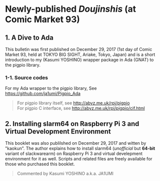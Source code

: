 # Newly-published _Doujinshis_ (at Comic Market 93)

## 1. **A** **D**ive to **A**da

This bulletin was first published on December 29, 2017 (1st day of Comic Market 93, held at TOKYO BIG SIGHT, Ariake, Tokyo, Japan) and is a short introduction to my (Kasumi YOSHINO) wrapper package in Ada (GNAT) to the pigpio library. 

### 1-1. Source codes

For my Ada wrapper to the pigpio library, See https://github.com/ja1umi/Pigpio_Ada 

> For pigpio library itself, see http://abyz.me.uk/rpi/pigpio  
For pigpio C interface, see http://abyz.me.uk/rpi/pigpio/cif.html


## 2. Installing slarm64 on Raspberry Pi 3 and Virtual Development Environment

This booklet was also publilshed on December 29, 2017 and witten by "kaokun". The author explains how to install slarm64 (*unofficial* but **64-bit** variant of slackwarearm) on Raspberry Pi 3 and virtual develepment environment for it as well. Scripts and related files are freely available for those who purchased this booklet. 

> Commented by Kasumi YOSHINO a.k.a. JA1UMI
